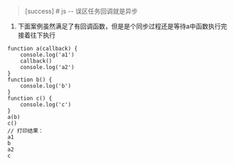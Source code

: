 >[success] # js -- 误区任务回调就是异步
1. 下面案例虽然满足了有回调函数，但是是个同步过程还是等待a中函数执行完接着往下执行


~~~
function a(callback) {
    console.log('a1')
    callback()
    console.log('a2')
}
function b() {
    console.log('b')
}
function c() {
    console.log('c')
}
a(b)
c()
// 打印结果：
a1
b
a2
c
~~~